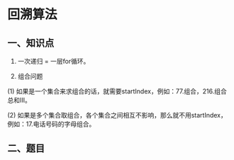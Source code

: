 # 回溯算法
## 一、知识点
1. 一次递归 = 一层for循环。

2. 组合问题

(1) 如果是一个集合来求组合的话，就需要startIndex，例如：77.组合，216.组合总和III。

(2) 如果是多个集合取组合，各个集合之间相互不影响，那么就不用startIndex，例如：17.电话号码的字母组合。

## 二、题目
